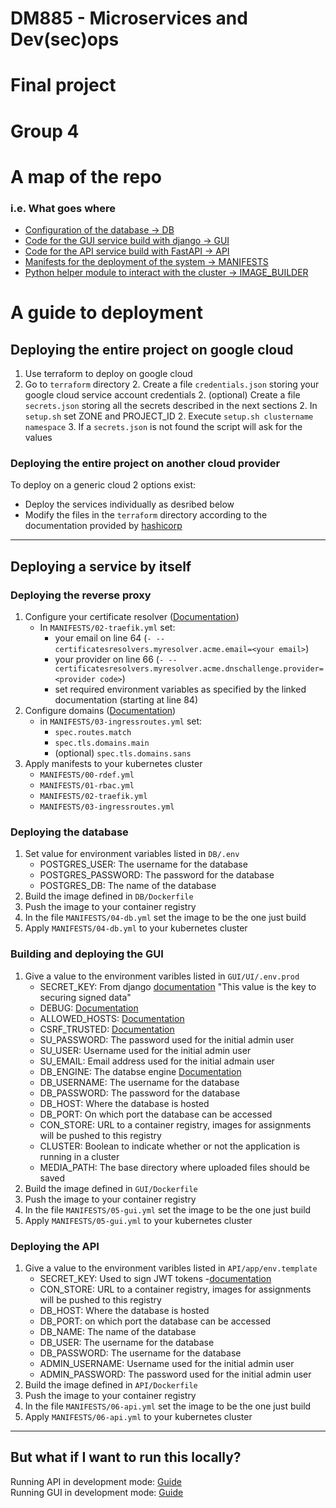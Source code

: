 # DM885 - Microservices and Dev(sec)ops
# Final project
# Group 4

# A map of the repo
### i.e. What goes where
- [Configuration of the database -> DB](DB)
- [Code for the GUI service build with django -> GUI](GUI)
- [Code for the API service build with FastAPI -> API](API)
- [Manifests for the deployment of the system -> MANIFESTS](MANIFESTS)
- [Python helper module to interact with the cluster -> IMAGE_BUILDER](IMAGE_BUILDER)

# A guide to deployment
## Deploying the entire project on google cloud
1. Use terraform to deploy on google cloud
1. Go to `terraform` directory
    2. Create a file `credentials.json` storing your google cloud service account credentials
    2. (optional) Create a file `secrets.json` storing all the secrets described in the next sections
    2. In `setup.sh` set ZONE and PROJECT_ID
    2. Execute `setup.sh clustername namespace`
        3. If a `secrets.json` is not found the script will ask for the values

### Deploying the entire project on another cloud provider
To deploy on a generic cloud 2 options exist:

- Deploy the services individually as desribed below</br>
- Modify the files in the `terraform` directory according to the documentation provided by [hashicorp](https://registry.terraform.io/namespaces/hashicorp)</br>

---
## Deploying a service by itself
### Deploying the reverse proxy
1. Configure your certificate resolver ([Documentation](https://doc.traefik.io/traefik/https/acme/#providers))
    - In `MANIFESTS/02-traefik.yml` set:
        - your email on line 64 (`- --certificatesresolvers.myresolver.acme.email=<your email>`)
        - your provider on line 66 (`- --certificatesresolvers.myresolver.acme.dnschallenge.provider=<provider code>`)
        - set required environment variables as specified by the linked documentation (starting at line 84)
1. Configure domains ([Documentation](https://doc.traefik.io/traefik/https/acme/#configuration-examples))
    - in `MANIFESTS/03-ingressroutes.yml` set:
        - `spec.routes.match`
        - `spec.tls.domains.main`
        - (optional) `spec.tls.domains.sans`
1. Apply manifests to your kubernetes cluster
    - `MANIFESTS/00-rdef.yml`
    - `MANIFESTS/01-rbac.yml`
    - `MANIFESTS/02-traefik.yml`
    - `MANIFESTS/03-ingressroutes.yml`

### Deploying the database
1. Set value for environment variables listed in `DB/.env`
    - POSTGRES_USER: The username for the database
    - POSTGRES_PASSWORD: The password for the database
    - POSTGRES_DB: The name of the database
1. Build the image defined in `DB/Dockerfile`
1. Push the image to your container registry
1. In the file `MANIFESTS/04-db.yml` set the image to be the one just build
1. Apply `MANIFESTS/04-db.yml` to your kubernetes cluster

### Building and deploying the GUI
1. Give a value to the environment varibles listed in `GUI/UI/.env.prod`
    - SECRET_KEY: From django [documentation](https://docs.djangoproject.com/en/5.0/topics/signing/) "This value is the key to securing signed data"
    - DEBUG: [Documentation](https://docs.djangoproject.com/en/5.0/ref/settings/#debug)
    - ALLOWED_HOSTS: [Documentation](https://docs.djangoproject.com/en/5.0/ref/settings/#allowed-hosts)
    - CSRF_TRUSTED: [Documentation](https://docs.djangoproject.com/en/5.0/ref/settings/#csrf-trusted-origins)
    - SU_PASSWORD: The password used for the initial admin user
    - SU_USER: Username used for the initial admin user
    - SU_EMAIL: Email address used for the initial admain user
    - DB_ENGINE: The databse engine [Documentation](https://docs.djangoproject.com/en/5.0/ref/databases/)
    - DB_USERNAME: The username for the database
    - DB_PASSWORD: The password for the database
    - DB_HOST: Where the database is hosted
    - DB_PORT: On which port the database can be accessed
    - CON_STORE: URL to a container registry, images for assignments will be pushed to this registry
    - CLUSTER: Boolean to indicate whether or not the application is running in a cluster
    - MEDIA_PATH: The base directory where uploaded files should be saved
1. Build the image defined in `GUI/Dockerfile`
1. Push the image to your container registry
1. In the file `MANIFESTS/05-gui.yml` set the image to be the one just build
1. Apply `MANIFESTS/05-gui.yml` to your kubernetes cluster


### Deploying the API
1. Give a value to the environment varibles listed in `API/app/env.template`
    - SECRET_KEY: Used to sign JWT tokens -[documentation](https://fastapi.tiangolo.com/tutorial/security/oauth2-jwt/#handle-jwt-tokens)
    - CON_STORE: URL to a container registry, images for assignments will be pushed to this registry
    - DB_HOST: Where the database is hosted
    - DB_PORT: on which port the database can be accessed
    - DB_NAME: The name of the database
    - DB_USER: The username for the database
    - DB_PASSWORD: The username for the database
    - ADMIN_USERNAME: Username used for the initial admin user
    - ADMIN_PASSWORD: The password used for the initial admin user
1. Build the image defined in `API/Dockerfile`
1. Push the image to your container registry
1. In the file `MANIFESTS/06-api.yml` set the image to be the one just build
1. Apply `MANIFESTS/06-api.yml` to your kubernetes cluster

---
## But what if I want to run this locally?
<!---
[//]: # ([This](https://youtu.be/Ef9QnZVpVd8?si=GJXBrbplXsq9dCLL)</br>)
-->
Running API in development mode: [Guide](API/README.md)</br>
Running GUI in development mode: [Guide](GUI/README.md)</br>
